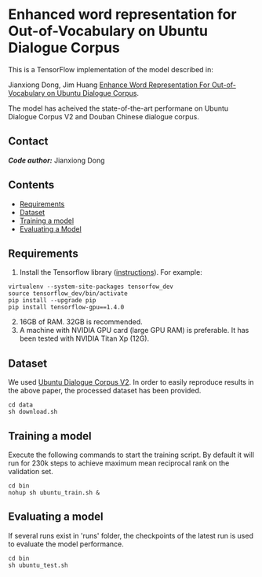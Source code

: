 # Enhanced word representation for Out-of-Vocabulary  on Ubuntu Dialogue Corpus

This is a TensorFlow implementation of the model described in:

Jianxiong Dong, Jim Huang
[Enhance Word Representation For Out-of-Vocabulary on Ubuntu Dialogue Corpus](https://arxiv.org/pdf/1802.02614.pdf).

The model has acheived the state-of-the-art performane on Ubuntu Dialogue Corpus V2 and Douban Chinese dialogue corpus.

## Contact
***Code author:*** Jianxiong Dong


## Contents
* [Requirements](#Requirements)
* [Dataset](#Dataset)
* [Training a model](#Training-a-model)
* [Evaluating a Model](#Evaluating-a-model)

## Requirements

1. Install the Tensorflow library ([instructions](https://www.tensorflow.org/install/)). For example:

```
virtualenv --system-site-packages tensorfow_dev
source tensorflow_dev/bin/activate
pip install --upgrade pip
pip install tensorflow-gpu==1.4.0
```

2. 16GB of RAM. 32GB is recommended.
3. A machine with NVIDIA GPU card (large GPU RAM)  is preferable. It has been tested with NVIDIA Titan Xp (12G).

## Dataset

We used [Ubuntu Dialogue Corpus V2](https://github.com/rkadlec/ubuntu-ranking-dataset-creator). In order to easily reproduce results in the above paper,
the processed dataset has been provided. 


```shell
cd data
sh download.sh

```

## Training a model

Execute the following commands to start the training script. By default it will
run for 230k steps to achieve maximum mean reciprocal rank on the validation set.

```shell
cd bin
nohup sh ubuntu_train.sh &
```

## Evaluating a model
If several runs exist in 'runs' folder,  the checkpoints of the latest run is used to evaluate the model performance.

```shell
cd bin
sh ubuntu_test.sh 
```



